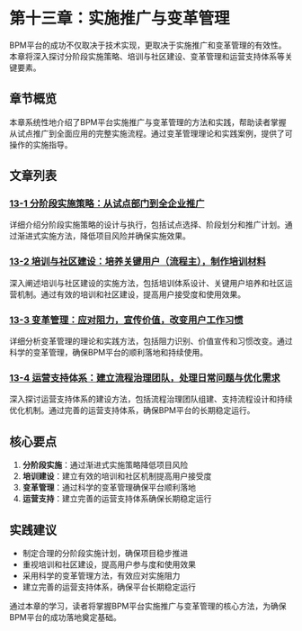 # 第十三章：实施推广与变革管理

BPM平台的成功不仅取决于技术实现，更取决于实施推广和变革管理的有效性。本章将深入探讨分阶段实施策略、培训与社区建设、变革管理和运营支持体系等关键要素。

## 章节概览

本章系统性地介绍了BPM平台实施推广与变革管理的方法和实践，帮助读者掌握从试点推广到全面应用的完整实施流程。通过变革管理理论和实践案例，提供了可操作的实施指导。

## 文章列表

### [13-1 分阶段实施策略：从试点部门到全企业推广](1-13-1-phased-implementation-strategy.md)
详细介绍分阶段实施策略的设计与执行，包括试点选择、阶段划分和推广计划。通过渐进式实施方法，降低项目风险并确保实施效果。

### [13-2 培训与社区建设：培养关键用户（流程主），制作培训材料](1-13-2-training-community-building.md)
深入阐述培训与社区建设的实施方法，包括培训体系设计、关键用户培养和社区运营机制。通过有效的培训和社区建设，提高用户接受度和使用效果。

### [13-3 变革管理：应对阻力，宣传价值，改变用户工作习惯](1-13-3-change-management.md)
详细分析变革管理的理论和实践方法，包括阻力识别、价值宣传和习惯改变。通过科学的变革管理，确保BPM平台的顺利落地和持续使用。

### [13-4 运营支持体系：建立流程治理团队，处理日常问题与优化需求](1-13-4-operations-support-system.md)
深入探讨运营支持体系的建设方法，包括流程治理团队组建、支持流程设计和持续优化机制。通过完善的运营支持体系，确保BPM平台的长期稳定运行。

## 核心要点

1. **分阶段实施**：通过渐进式实施策略降低项目风险
2. **培训建设**：建立有效的培训和社区机制提高用户接受度
3. **变革管理**：通过科学的变革管理确保平台顺利落地
4. **运营支持**：建立完善的运营支持体系确保长期稳定运行

## 实践建议

- 制定合理的分阶段实施计划，确保项目稳步推进
- 重视培训和社区建设，提高用户参与度和使用效果
- 采用科学的变革管理方法，有效应对实施阻力
- 建立完善的运营支持体系，确保平台长期稳定运行

通过本章的学习，读者将掌握BPM平台实施推广与变革管理的核心方法，为确保BPM平台的成功落地奠定基础。